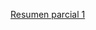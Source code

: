[Resumen parcial 1](https://harmonious-property-cdf.notion.site/Resumen-Parcial-1-0db505b70a524c6898d165151c38705b?pvs=4)
